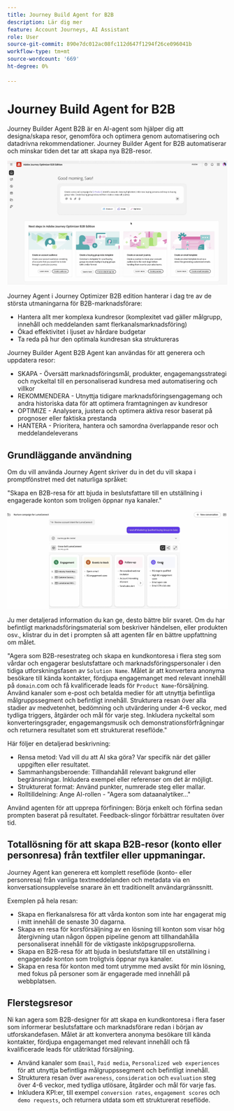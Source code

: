 ```yaml
---
title: Journey Build Agent for B2B
description: Lär dig mer
feature: Account Journeys, AI Assistant
role: User
source-git-commit: 890e7dc012ac08fc112d647f1294f26ce096041b
workflow-type: tm+mt
source-wordcount: '669'
ht-degree: 0%

---
```


# Journey Build Agent for B2B

Journey Builder Agent B2B är en AI-agent som hjälper dig att designa/skapa resor, genomföra och optimera genom automatisering och datadrivna rekommendationer. Journey Builder Agent for B2B automatiserar och minskar tiden det tar att skapa nya B2B-resor.

![Journey Builder Agent B2B-fråga](assets/journey-agent-prompt.png)

Journey Agent i Journey Optimizer B2B edition hanterar i dag tre av de största utmaningarna för B2B-marknadsförare:

* Hantera allt mer komplexa kundresor (komplexitet vad gäller målgrupp, innehåll och meddelanden samt flerkanalsmarknadsföring)
* Ökad effektivitet i ljuset av hårdare budgetar
* Ta reda på hur den optimala kundresan ska struktureras

Journey Builder Agent B2B Agent kan användas för att generera och uppdatera resor:

* SKAPA - Översätt marknadsföringsmål, produkter, engagemangsstrategi och nyckeltal till en personaliserad kundresa med automatisering och villkor
* REKOMMENDERA - Utnyttja tidigare marknadsföringsengagemang och andra historiska data för att optimera framtagningen av kundresor
* OPTIMIZE - Analysera, justera och optimera aktiva resor baserat på prognoser eller faktiska prestanda
* HANTERA - Prioritera, hantera och samordna överlappande resor och meddelandeleverans

## Grundläggande användning

Om du vill använda Journey Agent skriver du in det du vill skapa i promptfönstret med det naturliga språket:

&quot;Skapa en B2B-resa för att bjuda in beslutsfattare till en utställning i engagerade konton som troligen öppnar nya kanaler.&quot;

![Journey Builder Agent B2B-fråga](assets/journey-agent-tasks.png)

Ju mer detaljerad information du kan ge, desto bättre blir svaret. Om du har befintligt marknadsföringsmaterial som beskriver händelsen, eller produkten osv., klistrar du in det i prompten så att agenten får en bättre uppfattning om målet.

&quot;Agera som B2B-resestrateg och skapa en kundkontoresa i flera steg som vårdar och engagerar beslutsfattare och marknadsföringspersonaler i den tidiga utforskningsfasen av `Solution Name`. Målet är att konvertera anonyma besökare till kända kontakter, fördjupa engagemanget med relevant innehåll på `domain`.com och få kvalificerade leads för `Product Name`-försäljning. Använd kanaler som e-post och betalda medier för att utnyttja befintliga målgruppssegment och befintligt innehåll. Strukturera resan över alla stadier av medvetenhet, bedömning och utvärdering under 4-6 veckor, med tydliga triggers, åtgärder och mål för varje steg. Inkludera nyckeltal som konverteringsgrader, engagemangsmusik och demonstrationsförfrågningar och returnera resultatet som ett strukturerat reseflöde.&quot;

Här följer en detaljerad beskrivning:

* Rensa metod: Vad vill du att AI ska göra? Var specifik när det gäller uppgiften eller resultatet.
* Sammanhangsberoende: Tillhandahåll relevant bakgrund eller begränsningar. Inkludera exempel eller referenser om det är möjligt.
* Strukturerat format: Använd punkter, numrerade steg eller mallar.
* Rolltilldelning: Ange AI-rollen - &quot;Agera som dataanalytiker...&quot;

Använd agenten för att upprepa förfiningen: Börja enkelt och förfina sedan prompten baserat på resultatet. Feedback-slingor förbättrar resultaten över tid.

## Totallösning för att skapa B2B-resor (konto eller personresa) från textfiler eller uppmaningar.

Journey Agent kan generera ett komplett reseflöde (konto- eller personresa) från vanliga textmeddelanden och metadata via en konversationsupplevelse snarare än ett traditionellt användargränssnitt.

Exemplen på hela resan:

* Skapa en flerkanalsresa för att vårda konton som inte har engagerat mig i mitt innehåll de senaste 30 dagarna.
* Skapa en resa för korsförsäljning av en lösning till konton som visar hög återgivning utan någon öppen pipeline genom att tillhandahålla personaliserat innehåll för de viktigaste inköpsgruppsrollerna.
* Skapa en B2B-resa för att bjuda in beslutsfattare till en utställning i engagerade konton som troligtvis öppnar nya kanaler.
* Skapa en resa för konton med tomt utrymme med avsikt för min lösning, med fokus på personer som är engagerade med innehåll på webbplatsen.

## Flerstegsresor

Ni kan agera som B2B-designer för att skapa en kundkontoresa i flera faser som informerar beslutsfattare och marknadsförare redan i början av utforskandefasen.
Målet är att konvertera anonyma besökare till kända kontakter, fördjupa engagemanget med relevant innehåll och få kvalificerade leads för utåtriktad försäljning.

* Använd kanaler som `Email`, `Paid media`, `Personalized web experiences` för att utnyttja befintliga målgruppssegment och befintligt innehåll.
* Strukturera resan över `awareness`, `consideration` och `evaluation` steg över 4-6 veckor, med tydliga utlösare, åtgärder och mål för varje fas.
* Inkludera KPI:er, till exempel `conversion rates`, `engagement scores` och `demo requests`, och returnera utdata som ett strukturerat reseflöde.
